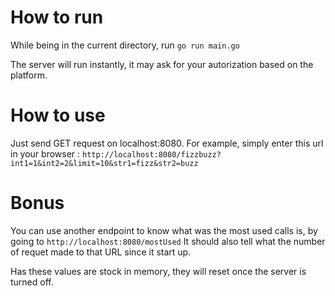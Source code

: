 # How to run
While being in the current directory, run `go run main.go`

The server will run instantly, it may ask for your autorization based on the platform.

# How to use
Just send GET request on localhost:8080.
For example, simply enter this url in your browser : `http://localhost:8080/fizzbuzz?int1=1&int2=2&limit=10&str1=fizz&str2=buzz`

# Bonus
You can use another endpoint to know what was the most used calls is, by going to `http://localhost:8080/mostUsed`
It should also tell what the number of requet made to that URL since it start up.

Has these values are stock in memory, they will reset once the server is turned off.
